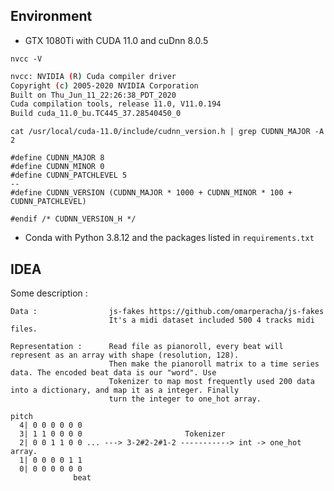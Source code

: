 ## Environment

* GTX 1080Ti with CUDA 11.0 and cuDnn 8.0.5

```
nvcc -V
```

```bash
nvcc: NVIDIA (R) Cuda compiler driver
Copyright (c) 2005-2020 NVIDIA Corporation
Built on Thu_Jun_11_22:26:38_PDT_2020
Cuda compilation tools, release 11.0, V11.0.194
Build cuda_11.0_bu.TC445_37.28540450_0
```

```
cat /usr/local/cuda-11.0/include/cudnn_version.h | grep CUDNN_MAJOR -A 2
```

```
#define CUDNN_MAJOR 8
#define CUDNN_MINOR 0
#define CUDNN_PATCHLEVEL 5
--
#define CUDNN_VERSION (CUDNN_MAJOR * 1000 + CUDNN_MINOR * 100 + CUDNN_PATCHLEVEL)

#endif /* CUDNN_VERSION_H */
```

* Conda with Python 3.8.12 and the packages listed in `requirements.txt`

## IDEA

Some description :

    Data :                js-fakes https://github.com/omarperacha/js-fakes
                          It's a midi dataset included 500 4 tracks midi files.

    Representation :      Read file as pianoroll, every beat will represent as an array with shape (resolution, 128).
                          Then make the pianoroll matrix to a time series data. The encoded beat data is our "word". Use
                          Tokenizer to map most frequently used 200 data into a dictionary, and map it as a integer. Finally
                          turn the integer to one_hot array.
  ```
  pitch          
    4| 0 0 0 0 0 0
    3| 1 1 0 0 0 0                       Tokenizer
    2| 0 0 1 1 0 0 ... ---> 3-2#2-2#1-2 -----------> int -> one_hot array.
    1| 0 0 0 0 1 1
    0| 0 0 0 0 0 0
                beat
  ```
